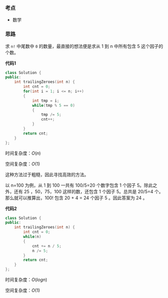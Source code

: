 ### 考点
- 数学

### 思路
求 `n!` 中尾数中 `0` 的数量，最直接的想法便是求从 1 到 n 中所有包含 5 这个因子的个数。

**代码1**
```cpp []
class Solution {
public:
    int trailingZeroes(int n) {
        int cnt = 0;
        for(int i = 1; i <= n; i++)
        {
            int tmp = i;
            while(tmp % 5 == 0)
            {
                tmp /= 5;
                cnt++;
            }
        }
        return cnt;
    }
};
```
时间复杂度：$O(n)$

空间复杂度：$O(1)$

这种方法过于粗糙，因此寻找高效的方法。

以 n=100 为例，从 1 到 100 一共有 100/5=20 个数字包含 1 个因子 5。除此之外，还有 25 ，50，75，100 这样的数，还包含 1 个因子 5。总共是 20/5=4 个。那么就可以推算出，100! 包含 20 + 4 = 24 个因子 5 。因此答案为 24 。

**代码2**
```cpp []
class Solution {
public:
    int trailingZeroes(int n) {
        int cnt = 0;
        while(n)
        {
            cnt += n / 5;
            n /= 5;
        }
        return cnt;
    }
};
```
时间复杂度：$O(logn)$

空间复杂度：$O(1)$